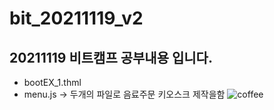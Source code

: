 # bit_20211119_v2

## 20211119 비트캠프 공부내용 입니다.

* bootEX_1.thml
* menu.js
-> 두개의 파일로 음료주문 키오스크 제작을함
![coffee](./coffee.png)


